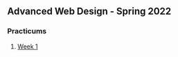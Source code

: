 ## Advanced Web Design - Spring 2022



### Practicums

1. [Week 1](practicum/week-1/index.html)







